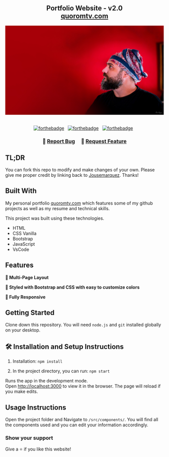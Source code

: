 <h2 align="center">
  Portfolio Website - v2.0<br/>
  <a href="https://www.quoromtv.com/" target="_blank">quoromtv.com</a>
</h2>
<div align="center">
  <img alt="Demo" src="img/bg.jpg" />
</div>

<br/>

<center>

[![forthebadge](https://forthebadge.com/images/badges/built-with-love.svg)](https://forthebadge.com) &nbsp;
[![forthebadge](https://forthebadge.com/images/badges/made-with-javascript.svg)](https://forthebadge.com) &nbsp;
[![forthebadge](https://forthebadge.com/images/badges/open-source.svg)](https://forthebadge.com) &nbsp;

</center>

<h3 align="center">
    🔹
    <a href="https://github.com/jousemarquez/portafolio/issues">Report Bug</a> &nbsp; &nbsp;
    🔹
    <a href="https://github.com/jousemarquez/portafolio/issues">Request Feature</a>
</h3>

## TL;DR

You can fork this repo to modify and make changes of your own. Please give me proper credit by linking back to [Jousemarquez](https://github.com/jousemarquez/portafolio). Thanks!

## Built With

My personal portfolio <a href="https://www.quoromtv.com" target="_blank">quoromtv.com</a> which features some of my github projects as well as my resume and technical skills.<br/>

This project was built using these technologies.

- HTML
- CSS Vanilla
- Bootstrap
- JavaScript
- VsCode

## Features

**📖 Multi-Page Layout**

**🎨 Styled with Bootstrap and CSS with easy to customize colors**

**📱 Fully Responsive**

## Getting Started

Clone down this repository. You will need `node.js` and `git` installed globally on your desktop.

## 🛠 Installation and Setup Instructions

1. Installation: `npm install`

2. In the project directory, you can run: `npm start`

Runs the app in the development mode.\
Open [http://localhost:3000](http://localhost:3000) to view it in the browser.
The page will reload if you make edits.

## Usage Instructions

Open the project folder and Navigate to `/src/components/`.
You will find all the components used and you can edit your information accordingly.

### Show your support

Give a ⭐ if you like this website!